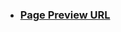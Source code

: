 * ### [Page Preview URL](https://htmlpreview.github.io/?https://github.com/theTrackSuitDev/softuniJsAdvaced/blob/main/htmlCssMiniCourse/cssExercise/mountainForm/index.html)